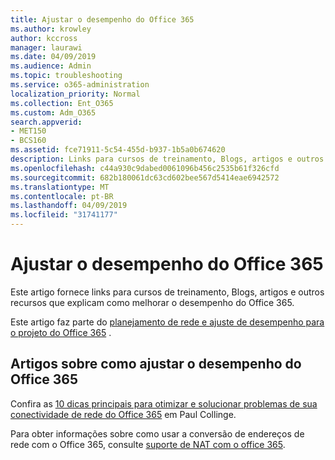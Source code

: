 ```yaml
---
title: Ajustar o desempenho do Office 365
ms.author: krowley
author: kccross
manager: laurawi
ms.date: 04/09/2019
ms.audience: Admin
ms.topic: troubleshooting
ms.service: o365-administration
localization_priority: Normal
ms.collection: Ent_O365
ms.custom: Adm_O365
search.appverid:
- MET150
- BCS160
ms.assetid: fce71911-5c54-455d-b937-1b5a0b674620
description: Links para cursos de treinamento, Blogs, artigos e outros recursos que explicam como melhorar o desempenho do Office 365.
ms.openlocfilehash: c44a930c9dabed0061096b456c2535b61f326cfd
ms.sourcegitcommit: 682b180061dc63cd602bee567d5414eae6942572
ms.translationtype: MT
ms.contentlocale: pt-BR
ms.lasthandoff: 04/09/2019
ms.locfileid: "31741177"
---
```

# <a name="tune-office-365-performance"></a>Ajustar o desempenho do Office 365

Este artigo fornece links para cursos de treinamento, Blogs, artigos e outros recursos que explicam como melhorar o desempenho do Office 365.
  
Este artigo faz parte do [planejamento de rede e ajuste de desempenho para o projeto do Office 365](https://aka.ms/tune) .
   
## <a name="articles-about-fine-tuning-office-365-performance"></a>Artigos sobre como ajustar o desempenho do Office 365

Confira as [10 dicas principais para otimizar e solucionar problemas de sua conectividade de rede do Office 365](https://blogs.technet.com/b/onthewire/archive/2014/06/18/top-10-tips-for-optimising-amp-troubleshooting-your-office-365-network-connectivity.aspx) em Paul Collinge. 
  
Para obter informações sobre como usar a conversão de endereços de rede com o Office 365, consulte [suporte de NAT com o office 365](nat-support-with-office-365.md).
  

